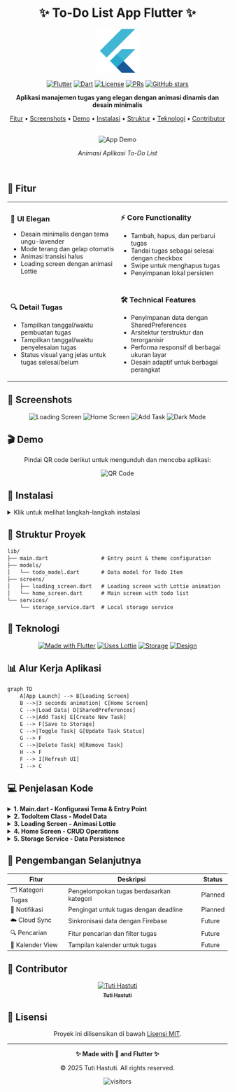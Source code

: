 <div align="center">

# ✨ To-Do List App Flutter ✨

<img src="https://raw.githubusercontent.com/devicons/devicon/master/icons/flutter/flutter-original.svg" alt="flutter" width="100" height="100"/>

[![Flutter](https://img.shields.io/badge/Flutter-3.16.0-02569B?style=for-the-badge&logo=flutter&logoColor=white)](https://flutter.dev)
[![Dart](https://img.shields.io/badge/Dart-3.0.0-0175C2?style=for-the-badge&logo=dart&logoColor=white)](https://dart.dev)
[![License](https://img.shields.io/badge/License-MIT-success?style=for-the-badge)](LICENSE)
[![PRs](https://img.shields.io/badge/PRs-welcome-brightgreen.svg?style=for-the-badge)](https://github.com/tuti-hastuti/todo-list-app-flutter/pulls)
[![GitHub stars](https://img.shields.io/github/stars/tuti-hastuti/todo-list-app-flutter?style=for-the-badge)](https://github.com/tuti-hastuti/todo-list-app-flutter/stargazers)

**Aplikasi manajemen tugas yang elegan dengan animasi dinamis dan desain minimalis**

[Fitur](#fitur) • 
[Screenshots](#screenshots) • 
[Demo](#demo) • 
[Instalasi](#instalasi) • 
[Struktur](#struktur) • 
[Teknologi](#teknologi) • 
[Contributor](#contributor)

</div>

<br/>

<div align="center">

<img src="screenshots/app_demo.gif" alt="App Demo" width="300">

*Animasi Aplikasi To-Do List*

</div>

<br/>

## 🚀 Fitur

<table>
  <tr>
    <td width="50%">
      <h3>🎨 UI Elegan</h3>
      <ul>
        <li>Desain minimalis dengan tema ungu-lavender</li>
        <li>Mode terang dan gelap otomatis</li>
        <li>Animasi transisi halus</li>
        <li>Loading screen dengan animasi Lottie</li>
      </ul>
    </td>
    <td width="50%">
      <h3>⚡ Core Functionality</h3>
      <ul>
        <li>Tambah, hapus, dan perbarui tugas</li>
        <li>Tandai tugas sebagai selesai dengan checkbox</li>
        <li>Swipe untuk menghapus tugas</li>
        <li>Penyimpanan lokal persisten</li>
      </ul>
    </td>
  </tr>
  <tr>
    <td width="50%">
      <h3>🔍 Detail Tugas</h3>
      <ul>
        <li>Tampilkan tanggal/waktu pembuatan tugas</li>
        <li>Tampilkan tanggal/waktu penyelesaian tugas</li>
        <li>Status visual yang jelas untuk tugas selesai/belum</li>
      </ul>
    </td>
    <td width="50%">
      <h3>🛠️ Technical Features</h3>
      <ul>
        <li>Penyimpanan data dengan SharedPreferences</li>
        <li>Arsitektur terstruktur dan terorganisir</li>
        <li>Performa responsif di berbagai ukuran layar</li>
        <li>Desain adaptif untuk berbagai perangkat</li>
      </ul>
    </td>
  </tr>
</table>

## 📱 Screenshots

<div align="center">
<img src="screenshots/loading_screen.png" width="200" alt="Loading Screen"/>
<img src="screenshots/home_screen.png" width="200" alt="Home Screen"/>
<img src="screenshots/add_task.png" width="200" alt="Add Task"/>
<img src="screenshots/dark_mode.png" width="200" alt="Dark Mode"/>
</div>

## 🎬 Demo

<div align="center">
  <p>Pindai QR code berikut untuk mengunduh dan mencoba aplikasi:</p>
  <img src="screenshots/qr_code.png" width="200" alt="QR Code">
</div>

## 🔧 Instalasi

<details>
<summary>Klik untuk melihat langkah-langkah instalasi</summary>

### Prasyarat

- [Flutter SDK](https://flutter.dev/docs/get-started/install) (versi 3.16.0 atau lebih tinggi)
- [Dart SDK](https://dart.dev/get-dart) (versi 3.0.0 atau lebih tinggi)
- Android Studio / VS Code dengan plugin Flutter
- Perangkat Android / iOS atau emulator

### Langkah-langkah

1. Clone repository
   ```bash
   git clone https://github.com/tuti-hastuti/todo-list-app-flutter.git
   ```

2. Masuk ke direktori proyek
   ```bash
   cd todo-list-app-flutter
   ```

3. Install dependencies
   ```bash
   flutter pub get
   ```

4. Jalankan aplikasi
   ```bash
   flutter run
   ```

</details>

## 📂 Struktur Proyek

```
lib/
├── main.dart                 # Entry point & theme configuration
├── models/
│   └── todo_model.dart       # Data model for Todo Item
├── screens/
│   ├── loading_screen.dart   # Loading screen with Lottie animation
│   └── home_screen.dart      # Main screen with todo list
└── services/
    └── storage_service.dart  # Local storage service
```

## 🧩 Teknologi

<div align="center">

[![Made with Flutter](https://img.shields.io/badge/Made%20with-Flutter-02569B?style=for-the-badge&logo=flutter&logoColor=white)](https://flutter.dev)
[![Uses Lottie](https://img.shields.io/badge/Uses-Lottie-FF5A5F?style=for-the-badge&logo=airbnb&logoColor=white)](https://airbnb.design/lottie/)
[![Storage](https://img.shields.io/badge/Storage-SharedPreferences-4285F4?style=for-the-badge&logo=google&logoColor=white)](https://pub.dev/packages/shared_preferences)
[![Design](https://img.shields.io/badge/Design-Material%20You-4CAF50?style=for-the-badge&logo=material-design&logoColor=white)](https://m3.material.io/)

</div>

## 📊 Alur Kerja Aplikasi

```mermaid
graph TD
    A[App Launch] --> B[Loading Screen]
    B -->|3 seconds animation| C[Home Screen]
    C -->|Load Data| D[SharedPreferences]
    C -->|Add Task| E[Create New Task]
    E --> F[Save to Storage]
    C -->|Toggle Task| G[Update Task Status]
    G --> F
    C -->|Delete Task| H[Remove Task]
    H --> F
    F --> I[Refresh UI]
    I --> C
```

## 💻 Penjelasan Kode

<details>
<summary><b>1. Main.dart - Konfigurasi Tema & Entry Point</b></summary>

```dart
void main() {
  WidgetsFlutterBinding.ensureInitialized();
  runApp(const MyApp());
}

class MyApp extends StatelessWidget {
  const MyApp({Key? key}) : super(key: key);

  @override
  Widget build(BuildContext context) {
    return MaterialApp(
      // Theme configuration with lavender-purple color scheme
      theme: ThemeData(
        colorScheme: ColorScheme.fromSeed(
          seedColor: const Color(0xFF6A5ACD), // Slate Blue
          brightness: Brightness.light,
          // More theme configurations...
        ),
        // Other theme properties...
      ),
      darkTheme: ThemeData(/* Dark theme configuration */),
      themeMode: ThemeMode.system,
      home: const LoadingScreen(),
    );
  }
}
```
</details>

<details>
<summary><b>2. TodoItem Class - Model Data</b></summary>

```dart
class TodoItem {
  String id;
  String judul;
  bool selesai;
  DateTime? tanggalDibuat;
  DateTime? tanggalSelesai;

  TodoItem({
    required this.id,
    required this.judul,
    this.selesai = false,
    DateTime? tanggalDibuat,
    this.tanggalSelesai,
  }) : this.tanggalDibuat = tanggalDibuat ?? DateTime.now();

  // JSON conversion methods
  factory TodoItem.fromJson(Map<String, dynamic> json) { /* ... */ }
  Map<String, dynamic> toJson() { /* ... */ }
  
  // Create copy with changes
  TodoItem copyWith({ /* ... */ }) { /* ... */ }
}
```
</details>

<details>
<summary><b>3. Loading Screen - Animasi Lottie</b></summary>

```dart
class _LoadingScreenState extends State<LoadingScreen> {
  bool _isLoading = true;

  @override
  void initState() {
    super.initState();
    
    // Timer for loading simulation
    Timer(const Duration(seconds: 3), () {
      if (mounted) {
        setState(() { _isLoading = false; });
        Navigator.of(context).pushReplacement(
          MaterialPageRoute(builder: (context) => const HomeScreen()),
        );
      }
    });
  }

  // Build method with Lottie animation
  @override
  Widget build(BuildContext context) {
    // Display Lottie animation and loading text
    // ...
  }
}
```
</details>

<details>
<summary><b>4. Home Screen - CRUD Operations</b></summary>

```dart
class _HomeScreenState extends State<HomeScreen> {
  // Properties and controllers
  final TextEditingController _todoController = TextEditingController();
  List<TodoItem> _todoItems = [];
  final StorageService _storageService = StorageService();
  final Uuid _uuid = const Uuid();
  bool _isLoading = true;

  // Load todos from storage
  Future<void> _loadTodos() async { /* ... */ }

  // Add new todo
  Future<void> _addTodo() async { /* ... */ }

  // Toggle todo completion status
  Future<void> _toggleTodoStatus(String id) async { /* ... */ }

  // Delete todo
  Future<void> _deleteTodo(String id) async { /* ... */ }

  // UI building methods
  // ...
}
```
</details>

<details>
<summary><b>5. Storage Service - Data Persistence</b></summary>

```dart
class StorageService {
  static const String _todosKey = 'todos_data';

  // Save todos to SharedPreferences
  Future<void> saveTodos(List<TodoItem> todos) async { /* ... */ }

  // Load todos from SharedPreferences
  Future<List<TodoItem>> loadTodos() async { /* ... */ }

  // Clear all todo data
  Future<void> clearTodos() async { /* ... */ }
}
```
</details>

## 🔮 Pengembangan Selanjutnya

<div align="center">

| Fitur | Deskripsi | Status |
|-------|-----------|--------|
| 🗂️ Kategori Tugas | Pengelompokan tugas berdasarkan kategori | Planned |
| 🔔 Notifikasi | Pengingat untuk tugas dengan deadline | Planned |
| ☁️ Cloud Sync | Sinkronisasi data dengan Firebase | Future |
| 🔍 Pencarian | Fitur pencarian dan filter tugas | Future |
| 📅 Kalender View | Tampilan kalender untuk tugas | Future |

</div>

## 👥 Contributor

<div align="center">
  <a href="https://github.com/tuti-hastuti">
    <img src="https://avatars.githubusercontent.com/u/1234567?v=4" width="100px" alt="Tuti Hastuti"/>
    <br />
    <sub><b>Tuti Hastuti</b></sub>
  </a>
</div>

## 📄 Lisensi

<div align="center">

Proyek ini dilisensikan di bawah [Lisensi MIT](LICENSE).

</div>

---

<div align="center">

**✨ Made with 💜 and Flutter ✨**

<p>© 2025 Tuti Hastuti. All rights reserved.</p>

<img src="https://visitor-badge.laobi.icu/badge?page_id=tuti-hastuti.todo-list-app-flutter&left_color=blueviolet&right_color=purple" alt="visitors">

</div>